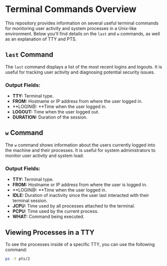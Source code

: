 # Terminal Commands Overview

This repository provides information on several useful terminal commands for monitoring user activity and system processes in a Unix-like environment. Below you'll find details on the `last` and `w` commands, as well as an explanation of TTY and PTS.

## `last` Command

The `last` command displays a list of the most recent logins and logouts. It is useful for tracking user activity and diagnosing potential security issues.

### Output Fields:

- **TTY:** Terminal type.
- **FROM:** Hostname or IP address from where the user logged in.
- **LOGIN@: **Time when the user logged in.
- **LOGOUT:** Time when the user logged out.
- **DURATION:** Duration of the session.

## `w` Command

The `w` command shows information about the users currently logged into the machine and their processes. It is useful for system administrators to monitor user activity and system load.

### Output Fields:

- **TTY:** Terminal type.
- **FROM:** Hostname or IP address from where the user is logged in.
- **LOGIN@: **Time when the user logged in.
- **IDLE:** Duration of inactivity since the user last interacted with their terminal session.
- **JCPU:** Time used by all processes attached to the terminal.
- **PCPU:** Time used by the current process.
- **WHAT:** Command being executed.

## Viewing Processes in a TTY

To see the processes inside of a specific TTY, you can use the following command:

```bash
ps -t pts/2
